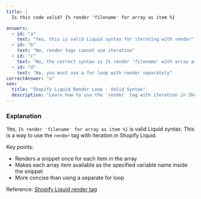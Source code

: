 ```yaml
---
title: |
  Is this code valid? {% render 'filename' for array as item %}

answers:
  - id: "a"
    text: "Yes, this is valid Liquid syntax for iterating with render"
  - id: "b"
    text: "No, render tags cannot use iteration"
  - id: "c"
    text: "No, the correct syntax is {% render 'filename' with array as item %}"
  - id: "d"
    text: "No, you must use a for loop with render separately"
correctAnswer: "a"
seo:
  title: "Shopify Liquid Render Loop - Valid Syntax"
  description: "Learn how to use the `render` tag with iteration in Shopify Liquid."
---
```


### Explanation

Yes, `{% render 'filename' for array as item %}` is valid Liquid syntax. This is a way to use the `render` tag with iteration in Shopify Liquid.

Key points:
- Renders a snippet once for each item in the array
- Makes each array item available as the specified variable name inside the snippet
- More concise than using a separate for loop

Reference: [Shopify Liquid render tag](https://shopify.dev/docs/api/liquid/tags/render) 